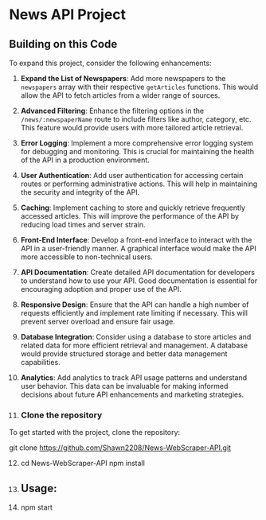 # News API Project

## Building on this Code

To expand this project, consider the following enhancements:

1. **Expand the List of Newspapers**: Add more newspapers to the `newspapers` array with their respective `getArticles` functions. This would allow the API to fetch articles from a wider range of sources.

2. **Advanced Filtering**: Enhance the filtering options in the `/news/:newspaperName` route to include filters like author, category, etc. This feature would provide users with more tailored article retrieval.

3. **Error Logging**: Implement a more comprehensive error logging system for debugging and monitoring. This is crucial for maintaining the health of the API in a production environment.

4. **User Authentication**: Add user authentication for accessing certain routes or performing administrative actions. This will help in maintaining the security and integrity of the API.

5. **Caching**: Implement caching to store and quickly retrieve frequently accessed articles. This will improve the performance of the API by reducing load times and server strain.

6. **Front-End Interface**: Develop a front-end interface to interact with the API in a user-friendly manner. A graphical interface would make the API more accessible to non-technical users.

7. **API Documentation**: Create detailed API documentation for developers to understand how to use your API. Good documentation is essential for encouraging adoption and proper use of the API.

8. **Responsive Design**: Ensure that the API can handle a high number of requests efficiently and implement rate limiting if necessary. This will prevent server overload and ensure fair usage.

9. **Database Integration**: Consider using a database to store articles and related data for more efficient retrieval and management. A database would provide structured storage and better data management capabilities.

10. **Analytics**: Add analytics to track API usage patterns and understand user behavior. This data can be invaluable for making informed decisions about future API enhancements and marketing strategies.

11. ### Clone the repository
To get started with the project, clone the repository:

git clone https://github.com/Shawn2208/News-WebScraper-API.git

12. cd News-WebScraper-API
    npm install

13. ## Usage:
14. npm start


